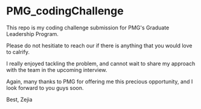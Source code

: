 # PMG_codingChallenge

 This repo is my coding challenge submission for PMG's Graduate Leadership Program.
 
 Please do not hesitiate to reach our if there is anything that you would love to calrify.
 
 I really enjoyed tackling the problem, and cannot wait to share my approach with the team in the upcoming interview.
 
 Again, many thanks to PMG for offering me this precious opportunity, and I look forward to you guys soon.
 
 Best,
 Zejia
